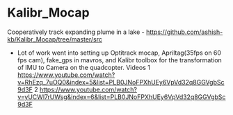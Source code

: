 # Kalibr_Mocap

Cooperatively track expanding plume in a lake - https://github.com/ashish-kb/Kalibr_Mocap/tree/master/src 
- Lot of work went into setting up Optitrack mocap, Apriltag(35fps on 60 fps cam), fake_gps in mavros, and Kalibr toolbox 
for the transformation of IMU to Camera on the quadcopter. 
Videos 
1
https://www.youtube.com/watch?v=RhEzq_7uOQ0&index=5&list=PLB0JNoFPXhUEy6VpVd32q8GGVgbSc9d3F
2
https://www.youtube.com/watch?v=yUCWl7rUWsg&index=6&list=PLB0JNoFPXhUEy6VpVd32q8GGVgbSc9d3F

